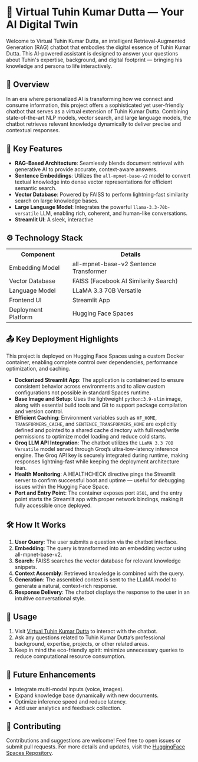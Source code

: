 # 🤖 Virtual Tuhin Kumar Dutta — Your AI Digital Twin
Welcome to Virtual Tuhin Kumar Dutta, an intelligent Retrieval-Augmented Generation (RAG) chatbot that embodies the digital essence of Tuhin Kumar Dutta. This AI-powered assistant is designed to answer your questions about Tuhin's expertise, background, and digital footprint — bringing his knowledge and persona to life interactively.

## 📌 Overview
In an era where personalized AI is transforming how we connect and consume information, this project offers a sophisticated yet user-friendly chatbot that serves as a virtual extension of Tuhin Kumar Dutta. Combining state-of-the-art NLP models, vector search, and large language models, the chatbot retrieves relevant knowledge dynamically to deliver precise and contextual responses.

## 🚀 Key Features
- **RAG-Based Architecture**: Seamlessly blends document retrieval with generative AI to provide accurate, context-aware answers.
- **Sentence Embeddings**: Utilizes the `all-mpnet-base-v2` model to convert textual knowledge into dense vector representations for efficient semantic search.
- **Vector Database**: Powered by FAISS to perform lightning-fast similarity search on large knowledge bases.
- **Large Language Model**: Integrates the powerful `llama-3.3-70b-versatile` LLM, enabling rich, coherent, and human-like conversations.
- **Streamlit UI**: A sleek, interactive

## ⚙️ Technology Stack
<table>
  <tr>
    <th>Component</th>
    <th>Details</th>
  </tr>
  <tr>
    <td>Embedding Model</td>
    <td>all-mpnet-base-v2 Sentence Transformer</td>
  </tr>
  <tr>
    <td>Vector Database</td>
    <td>FAISS (Facebook AI Similarity Search)</td>
  </tr>
  <tr>
    <td>Language Model</td>
    <td>LLaMA 3.3 70B Versatile</td>
  </tr>
  <tr>
    <td>Frontend UI</td>
    <td>Streamlit App</td>
  </tr>
  <tr>
    <td>Deployment Platform</td>
    <td>Hugging Face Spaces</td>
  </tr>
</table>


## 📤 Key Deployment Highlights
This project is deployed on Hugging Face Spaces using a custom Docker container, enabling complete control over dependencies, performance optimization, and caching.
- **Dockerized Streamlit App**: The application is containerized to ensure consistent behavior across environments and to allow custom configurations not possible in standard Spaces runtime.
- **Base Image and Setup**: Uses the lightweight `python:3.9-slim` image, along with essential build tools and Git to support package compilation and version control.
- **Efficient Caching**: Environment variables such as `HF_HOME`, `TRANSFORMERS_CACHE`, and `SENTENCE_TRANSFORMERS_HOME` are explicitly defined and pointed to a shared cache directory with full read/write permissions to optimize model loading and reduce cold starts.
- **Groq LLM API Integration**: The chatbot utilizes the `LLaMA 3.3 70B Versatile` model served through Groq’s ultra-low-latency inference engine. The Groq API key is securely integrated during runtime, making responses lightning-fast while keeping the deployment architecture lean.
- **Health Monitoring**: A HEALTHCHECK directive pings the Streamlit server to confirm successful boot and uptime — useful for debugging issues within the Hugging Face Space.
- **Port and Entry Point**: The container exposes port `8501`, and the entry point starts the Streamlit app with proper network bindings, making it fully accessible once deployed.

## 🛠️ How It Works
1. **User Query**: The user submits a question via the chatbot interface.
2. **Embedding**: The query is transformed into an embedding vector using all-mpnet-base-v2.
3. **Search**: FAISS searches the vector database for relevant knowledge snippets.
4. **Context Assembly**: Retrieved knowledge is combined with the query.
5. **Generation**: The assembled context is sent to the LLaMA model to generate a natural, context-rich response.
6. **Response Delivery**: The chatbot displays the response to the user in an intuitive conversational style.

## 🧪 Usage
1. Visit [Virtual Tuhin Kumar Dutta](https://virtual.tuhindutta.com/) to interact with the chatbot.
2. Ask any questions related to Tuhin Kumar Dutta’s professional background, expertise, projects, or other related areas.
3. Keep in mind the eco-friendly spirit: minimize unnecessary queries to reduce computational resource consumption.

## 🔮 Future Enhancements
- Integrate multi-modal inputs (voice, images).
- Expand knowledge base dynamically with new documents.
- Optimize inference speed and reduce latency.
- Add user analytics and feedback collection.

## 🤝 Contributing
Contributions and suggestions are welcome! Feel free to open issues or submit pull requests. For more details and updates, visit the [HuggingFace Spaces Repository](https://huggingface.co/spaces/tkdutta/virtual_tkd/tree/main).
